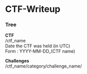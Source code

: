 # CTF-Writeup

### Tree

**CTF** <br>
/ctf_name <br>
Date the CTF was held (in UTC) <br>
Form : YYYY-MM-DD_(CTF name)

**Challenges** <br>
/ctf_name/category/challenge_name/

